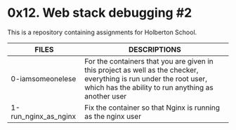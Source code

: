 # 0x12. Web stack debugging #2

This is a repository containing assignments for Holberton School.

|FILES| DESCRIPTIONS|
|---|---|
|0-iamsomeonelese| For the containers that you are given in this project as well as the checker, everything is run under the root user, which has the ability to run anything as another user|
|1-run_nginx_as_nginx|  Fix the container so that Nginx is running as the nginx user|

